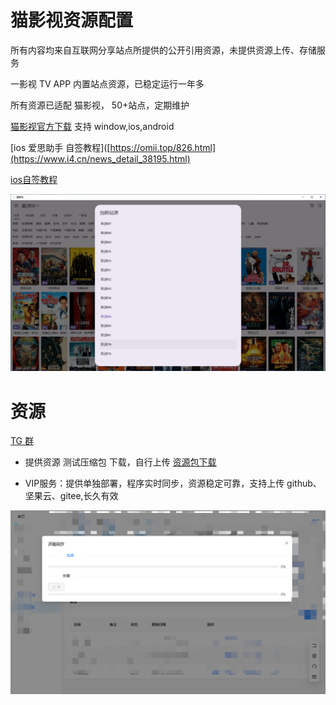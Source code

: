 # 猫影视资源配置

所有内容均来自互联网分享站点所提供的公开引用资源，未提供资源上传、存储服务

一影视 TV APP 内置站点资源，已稳定运行一年多
 
 所有资源已适配 猫影视， 50+站点，定期维护

[猫影视官方下载](https://github.com/catvod/CatVodOpen/releases#assets) 支持 window,ios,android

[ios 爱思助手 自签教程]([https://omii.top/826.html](https://www.i4.cn/news_detail_38195.html)

[ios自签教程](https://omii.top/826.html)

![1](./img/2.png)

# 资源

[TG 群](https://t.me/+uGeB94WVkgJlZjI1)

- 提供资源 测试压缩包 下载，自行上传 [资源包下载](https://github.com/tv-player/cat/releases/tag/1.0.0)

- VIP服务：提供单独部署，程序实时同步，资源稳定可靠，支持上传 github、坚果云、gitee,长久有效

![2](./img/1.png)
